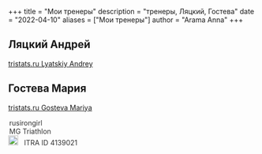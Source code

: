 +++
title = "Мои тренеры"
description = "тренеры, Ляцкий, Гостева"
date = "2022-04-10"
aliases = ["Мои тренеры"]
author = "Arama Anna"
+++


## Ляцкий Андрей
[tristats.ru Lyatskiy Andrey ](https://tristats.ru/rus/profile/lyatskiy-andrey "tristats Lyatskiy Andrey")

## Гостева Мария

[tristats.ru Gosteva Mariya ](https://tristats.ru/rus/profile/gosteva-mariya)



<a href="https://www.instagram.com/rusirongirl" target="_blank" style="text-decoration: none; color: #333; transition: color 0.3s;" >
  <i class="fa-brands fa-instagram" style="font-size: 20px; color: #0088cc; margin-right: 2px"></i>
  rusirongirl
</a>

<br>


<a href="https://t.me/mgtriathlon" target="_blank" style="text-decoration: none; color: #333; transition: color 0.3s;">
  <i class="fa-brands fa-telegram" style="font-size: 20px; color: #0088cc; margin-right: 2px;"></i>
  MG Triathlon
</a>

<br>

<a href="https://itra.run/api/RunnerSpace/GetRunnerSpace?runnerString=wCHjT3bactu1%2FSfy950qeQ%3D%3D" target="_blank" style="text-decoration: none; color: #333; transition: color 0.3s;">
  <img src="https://itra.run/images/icons/symbol-ITRA.png" alt="ITRA" style="width: 20px; height: 20px; margin-right: 8px;">
  ITRA ID 4139021
</a>

